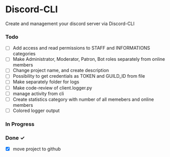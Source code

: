 # Discord-CLI

Create and management your discord server via Discord-CLI

### Todo

- [ ] Add access and read permissions to STAFF and INFORMATIONS categories  
- [ ] Make Administrator, Moderator, Patron, Bot roles separately from online members  
- [ ] Change project name, and create description  
- [ ] Possibility to get credentials as TOKEN and GUILD_ID from file  
- [ ] Make separately folder for logs  
- [ ] Make code-review of client.logger.py    
- [ ] manage activity from cli
- [ ] Create statistics category with number of all memebers and online members  
- [ ] Colored logger output

### In Progress


### Done ✓
- [x] move project to github

